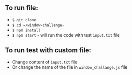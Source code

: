 ## To run file:
* `$ git clone`
* `$ cd ~/window-challange-`
* `$ npm install`
* `$ npm start` - will run the code with test `input.txt` file

## To run test with custom file:
* Change content of `input.txt` file
* Or change the name of the file in `window_challange.js` file
